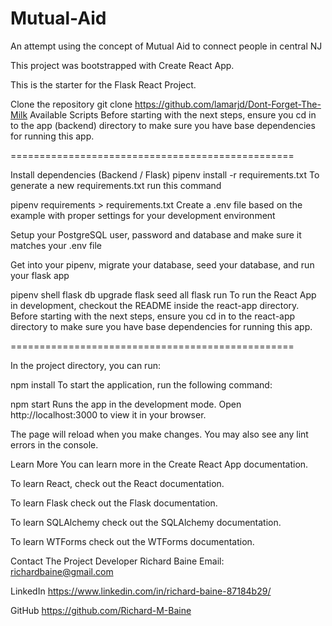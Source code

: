 # Mutual-Aid
An attempt using the concept of Mutual Aid to connect people in central NJ


This project was bootstrapped with Create React App.

This is the starter for the Flask React Project.

Clone the repository
 git clone https://github.com/lamarjd/Dont-Forget-The-Milk
Available Scripts
Before starting with the next steps, ensure you cd in to the app (backend) directory to make sure you have base dependencies for running this app.

=================================================

Install dependencies (Backend / Flask)
  pipenv install -r requirements.txt
To generate a new requirements.txt run this command

 pipenv requirements > requirements.txt
Create a .env file based on the example with proper settings for your development environment

Setup your PostgreSQL user, password and database and make sure it matches your .env file

Get into your pipenv, migrate your database, seed your database, and run your flask app

 pipenv shell 
 flask db upgrade
 flask seed all 
 flask run 
To run the React App in development, checkout the README inside the react-app directory.
Before starting with the next steps, ensure you cd in to the react-app directory to make sure you have base dependencies for running this app.

=================================================

In the project directory, you can run:

 npm install
To start the application, run the following command:

 npm start
Runs the app in the development mode. Open http://localhost:3000 to view it in your browser.

The page will reload when you make changes. You may also see any lint errors in the console.

Learn More
You can learn more in the Create React App documentation.

To learn React, check out the React documentation.

To learn Flask check out the Flask documentation.

To learn SQLAlchemy check out the SQLAlchemy documentation.

To learn WTForms check out the WTForms documentation.


Contact The Project Developer
Richard Baine
Email: richardbaine@gmail.com

LinkedIn https://www.linkedin.com/in/richard-baine-87184b29/

GitHub https://github.com/Richard-M-Baine
